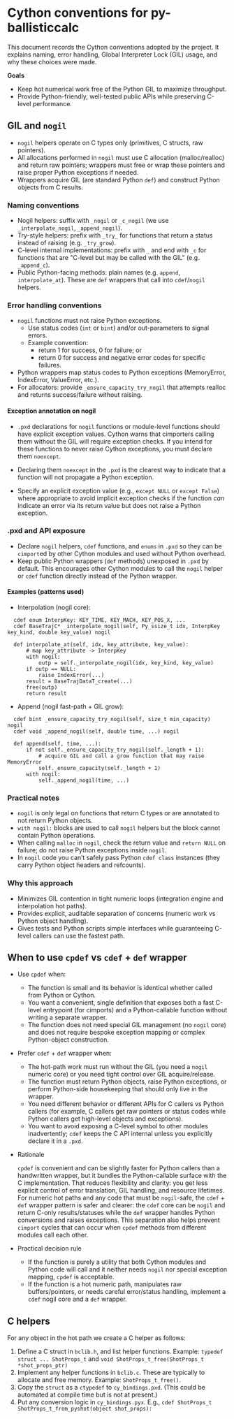 # Cython conventions for py-ballisticcalc

This document records the Cython conventions adopted by the project.
It explains naming, error handling, Global Interpreter Lock (GIL) usage, and why these choices were made.

**Goals**

- Keep hot numerical work free of the Python GIL to maximize throughput.
- Provide Python-friendly, well-tested public APIs while preserving C-level performance.

## GIL and `nogil`

- `nogil` helpers operate on C types only (primitives, C structs, raw pointers).
- All allocations performed in `nogil` must use C allocation (malloc/realloc) and return raw pointers; wrappers must free or wrap these pointers and raise proper Python exceptions if needed.
- Wrappers acquire GIL (are standard Python `def`) and construct Python objects from C results.

### Naming conventions

- Nogil helpers: suffix with `_nogil` or `_c_nogil` (we use `_interpolate_nogil`, `_append_nogil`).
- Try-style helpers: prefix with `_try_` for functions that return a status instead of raising (e.g. `_try_grow`).
- C-level internal implementations: prefix with `_` and end with `_c` for functions that are "C-level but may be called with the GIL" (e.g. `_append_c`).
- Public Python-facing methods: plain names (e.g. `append`, `interpolate_at`). These are `def` wrappers that call into `cdef`/`nogil` helpers.

### Error handling conventions

- `nogil` functions must not raise Python exceptions.
  - Use status codes (`int` or `bint`) and/or out-parameters to signal errors.
  - Example convention:
    - return 1 for success, 0 for failure; or
    - return 0 for success and negative error codes for specific failures.
- Python wrappers map status codes to Python exceptions (MemoryError, IndexError, ValueError, etc.).
- For allocators: provide `_ensure_capacity_try_nogil` that attempts realloc and returns success/failure without raising.

#### Exception annotation on nogil

- `.pxd` declarations for `nogil` functions or module-level functions should have explicit exception values. Cython warns that cimporters calling them without the GIL will require exception checks. If you intend for these functions to never raise Cython exceptions, you must declare them `noexcept`.

- Declaring them `noexcept` in the `.pxd` is the clearest way to indicate that a function will not propagate a Python exception.

- Specify an explicit exception value (e.g., `except NULL` or `except False`) where appropriate to avoid implicit exception checks if the function *can* indicate an error via its return value but does not raise a Python exception.

### .pxd and API exposure

- Declare `nogil` helpers, `cdef` functions, and `enums` in `.pxd` so they can be `cimport`ed by other Cython modules and used without Python overhead.
- Keep public Python wrappers (`def` methods) unexposed in `.pxd` by default. This encourages other Cython modules to call the `nogil` helper or `cdef` function directly instead of the Python wrapper.

#### Examples (patterns used)

- Interpolation (nogil core):
```
  cdef enum InterpKey: KEY_TIME, KEY_MACH, KEY_POS_X, ...
  cdef BaseTrajC* _interpolate_nogil(self, Py_ssize_t idx, InterpKey key_kind, double key_value) nogil

  def interpolate_at(self, idx, key_attribute, key_value):
      # map key_attribute -> InterpKey
      with nogil:
          outp = self._interpolate_nogil(idx, key_kind, key_value)
      if outp == NULL:
          raise IndexError(...)
      result = BaseTrajDataT_create(...)
      free(outp)
      return result
```

- Append (nogil fast-path + GIL grow):
```
  cdef bint _ensure_capacity_try_nogil(self, size_t min_capacity) nogil
  cdef void _append_nogil(self, double time, ...) nogil

  def append(self, time, ...):
      if not self._ensure_capacity_try_nogil(self._length + 1):
          # acquire GIL and call a grow function that may raise MemoryError
          self._ensure_capacity(self._length + 1)
      with nogil:
          self._append_nogil(time, ...)
```

### Practical notes

- `nogil` is only legal on functions that return C types or are annotated to not return Python objects.
- `with nogil:` blocks are used to call `nogil` helpers but the block cannot contain Python operations.
- When calling `malloc` in `nogil`, check the return value and `return NULL` on failure; do not raise Python exceptions inside `nogil`.
- In `nogil` code you can’t safely pass Python `cdef class` instances (they carry Python object headers and refcounts).

### Why this approach

- Minimizes GIL contention in tight numeric loops (integration engine and interpolation hot paths).
- Provides explicit, auditable separation of concerns (numeric work vs Python object handling).
- Gives tests and Python scripts simple interfaces while guaranteeing C-level callers can use the fastest path.

## When to use `cpdef` vs `cdef` + `def` wrapper

- Use `cpdef` when:
    - The function is small and its behavior is identical whether called from Python or Cython.
    - You want a convenient, single definition that exposes both a fast C-level entrypoint (for cimports) and a Python-callable function without writing a separate wrapper.
    - The function does not need special GIL management (no `nogil` core) and does not require bespoke exception mapping or complex Python-object construction.

- Prefer `cdef` + `def` wrapper when:
    - The hot-path work must run without the GIL (you need a `nogil` numeric core) or you need tight control over GIL acquire/release.
    - The function must return Python objects, raise Python exceptions, or perform Python-side housekeeping that should only live in the wrapper.
    - You need different behavior or different APIs for C callers vs Python callers (for example, C callers get raw pointers or status codes while Python callers get high-level objects and exceptions).
    - You want to avoid exposing a C-level symbol to other modules inadvertently; `cdef` keeps the C API internal unless you explicitly declare it in a `.pxd`.

- Rationale

    `cpdef` is convenient and can be slightly faster for Python callers than a handwritten wrapper, but it bundles the Python-callable surface with the C implementation. That reduces flexibility and clarity: you get less explicit control of error translation, GIL handling, and resource lifetimes. For numeric hot paths and any code that must be `nogil`-safe, the `cdef` + `def` wrapper pattern is safer and clearer: the `cdef` core can be `nogil` and return C-only results/statuses while the `def` wrapper handles Python conversions and raises exceptions. This separation also helps prevent `cimport` cycles that can occur when `cpdef` methods from different modules call each other.

- Practical decision rule

    - If the function is purely a utility that both Cython modules and Python code will call and it neither needs `nogil` nor special exception mapping, `cpdef` is acceptable.
    - If the function is a hot numeric path, manipulates raw buffers/pointers, or needs careful error/status handling, implement a `cdef` nogil core and a `def` wrapper.

## C helpers

For any object in the hot path we create a C helper as follows:

1. Define a C struct in `bclib.h`, and list helper functions.  Example: `typedef struct ... ShotProps_t` and `void ShotProps_t_free(ShotProps_t *shot_props_ptr)`
2. Implement any helper functions in `bclib.c`.  These are typically to allocate and free memory.  Example: `ShotProps_t_free()`.
3. Copy the `struct` as a `ctypedef` to `cy_bindings.pxd`.  (This could be automated at compile time but is not at present.)
4. Put any conversion logic in `cy_bindings.pyx`.  E.g., `cdef ShotProps_t ShotProps_t_from_pyshot(object shot_props):`
